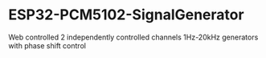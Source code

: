 # ESP32-PCM5102-SignalGenerator
Web controlled 2 independently controlled channels 1Hz-20kHz generators with phase shift control

